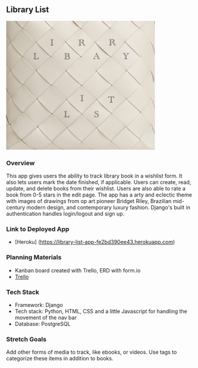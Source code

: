 ## Library List

![LL logo](/main_app/static/images/bag1.jpg)

### Overview
This app gives users the ability to track library book in a wishlist form. It also lets users mark the date finished, if applicable. Users can create, read, update, and delete books from their wishlist. Users are also able to rate a book from 0-5 stars in the edit page. The app has a arty and eclectic theme with images of drawings from op art pioneer Bridget Riley, Brazilian mid-century modern design, and contemporary luxury fashion. Django's built in authentication handles login/logout and sign up.

### Link to Deployed App
* [Heroku] (https://library-list-app-fe2bd390ee43.herokuapp.com)

### Planning Materials
* Kanban board created with Trello, ERD with form.io
* [Trello](https://trello.com/b/IR12BAwQ/djangoproject4)

### Tech Stack
* Framework: Django
* Tech stack: Python, HTML, CSS and a little Javascript for handling the movement of the nav bar
* Database: PostgreSQL

### Stretch Goals
Add other forms of media to track, like ebooks, or videos. Use tags to categorize these items in addition to books.




